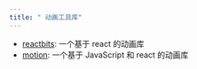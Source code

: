 ```yaml
---
title: " 动画工具库"
---
```

- [reactbits](https://www.reactbits.dev/): 一个基于 react 的动画库
- [motion](https://motion.dev/): 一个基于 JavaScript 和 react 的动画库
